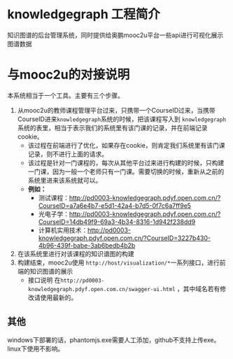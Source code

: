 # knowledgegraph 工程简介

知识图谱的后台管理系统，同时提供给奥鹏mooc2u平台一些api进行可视化展示图谱数据



# 与mooc2u的对接说明

本系统相当于一个工具。主要有三个步骤。

1. 从mooc2u的教师课程管理平台过来，只携带一个CourseID过来，当携带CourseID进来`knowledgegraph`系统的时候，把该课程写入到 `knowledgegraph`系统的表里，相当于表示我们的系统里有该门课的记录，并在前端记录cookie。
    - 该过程在前端进行了优化，如果存在cookie，则肯定我们系统里有该门课记录，则不进行上面的请求。
    - 该过程是针对一门课程的，每次从其他平台过来进行构建的时候，只构建一门课，因为一般一个老师只有一门课。需要切换的时候，重新从之前的系统里进来该系统就可以。
    - **例如：** 
        - 测试课程：http://pd0003-knowledgegraph.pdyf.open.com.cn/?CourseID=a7a6e4b7-e5d1-42a4-b7d5-0f7c6a7ff9e5
        - 光电子学：http://pd0003-knowledgegraph.pdyf.open.com.cn/?CourseID=14db49f9-69a3-4b34-8316-1d942f238dd9
        - 计算机实用技术：http://pd0003-knowledgegraph.pdyf.open.com.cn/?CourseID=3227b430-4b96-439f-babe-3ab6bedb4b2b
1. 在该系统里进行对该课程的知识谱图的构建
1. 构建结束，mooc2u使用 `http://host/visualization/*`一系列接口，进行前端的知识图谱的展示
    - 接口说明 在`http://pd0003-knowledgegraph.pdyf.open.com.cn/swagger-ui.html` ，其中域名若有修改请使用最新的。






## 其他

windows下部署的话，phantomjs.exe需要人工添加，github不支持上传exe。linux下使用不影响。